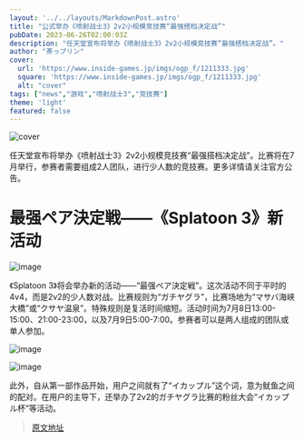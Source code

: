 ```yaml
---
layout: '../../layouts/MarkdownPost.astro'
title: "公式举办《喷射战士3》2v2小规模竞技赛“最强搭档决定战”"
pubDate: 2023-06-26T02:00:03Z
description: "任天堂宣布将举办《喷射战士3》2v2小规模竞技赛“最强搭档决定战”。"
author: "茶っプリン"
cover:
  url: 'https://www.inside-games.jp/imgs/ogp_f/1211333.jpg'
  square: 'https://www.inside-games.jp/imgs/ogp_f/1211333.jpg'
  alt: "cover"
tags: ["news","游戏","喷射战士3","竞技赛"]
theme: 'light'
featured: false
---
```


![cover](https://www.inside-games.jp/imgs/ogp_f/1211333.jpg)

任天堂宣布将举办《喷射战士3》2v2小规模竞技赛“最强搭档决定战”。比赛将在7月举行，参赛者需要组成2人团队，进行少人数的竞技赛。更多详情请关注官方公告。

# 最强ペア決定戦——《Splatoon 3》新活动

![image](https://www.inside-games.jp/imgs/zoom/1211332.jpg)

《Splatoon 3》将会举办新的活动——“最强ペア決定戦”。这次活动不同于平时的4v4，而是2v2的少人数对战。比赛规则为“ガチヤグラ”，比赛场地为“マサバ海峡大橋”或“クサヤ温泉”。特殊规则是复活时间缩短。活动时间为7月8日13:00-15:00、21:00-23:00，以及7月9日5:00-7:00。参赛者可以是两人组成的团队或单人参加。

![image](https://www.inside-games.jp/imgs/zoom/1211330.jpg)

![image](https://www.inside-games.jp/imgs/zoom/1211331.jpg)

此外，自从第一部作品开始，用户之间就有了“イカップル”这个词，意为鱿鱼之间的配对。在用户的主导下，还举办了2v2的ガチヤグラ比赛的粉丝大会“イカップル杯”等活动。

>[原文地址](https://www.inside-games.jp/article/2023/06/26/146807.html)  